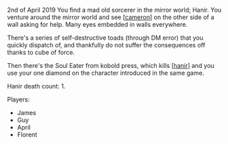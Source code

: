 2nd of April 2019
You find a mad old sorcerer in the mirror world; Hanir.
You venture around the mirror world and see [[cameron]] on the other side of a wall asking for help.
Many eyes embedded in walls everywhere.

There's a series of self-destructive toads (through DM error) that you quickly dispatch of, and thankfully do not suffer the consequences off thanks to cube of force.

Then there's the Soul Eater from kobold press, which kills [[hanir]] and you use your one diamond on the character introduced in the same game.

Hanir death count: 1.

Players:
- James
- Guy
- April
- Florent

[//begin]: # "Autogenerated link references for markdown compatibility"
[cameron]: ../npcs/cameron "Cameron"
[hanir]: ../pcs/hanir "Hanir"
[//end]: # "Autogenerated link references"
